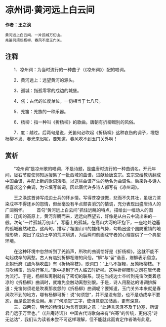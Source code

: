 # 凉州词·黄河远上白云间
**作者：王之涣**

    黄河远上白云间，一片孤城万仞山。
    羌笛何须怨杨柳，春风不度玉门关。

注释
--
　　1．凉州词：为当时流行的一种曲子（《凉州词》）配的唱词。

　　2．黄河远上：远望黄河的源头。

　　3．孤城：指孤零零的戍边的城堡。

　　4．仞：古代的长度单位，一仞相当于七八尺。

　　5．羌笛：羌族的一种乐器。

　　6．杨柳：指一种叫《折杨柳》的歌曲。唐朝有折柳赠别的风俗。

　　7．度：越过。后两句是说，羌笛何必吹起《折杨柳》这种哀伤的调子，埋怨杨柳不发、春光来迟呢，要知道，春风吹不到玉门关外啊！

赏析
--
　　“凉州词”是凉州歌的唱词，不是诗题，是盛唐时流行的一种曲调名。开元年间，陇右节度使郭知运搜集了一批西域的曲谱，进献给唐玄宗。玄宗交给教坊翻成中国曲谱，并配上新的歌词演唱，以这些曲谱产生的地名为曲调名。后来许多诗人都喜欢这个曲调，为它填写新词，因此唐代许多诗人都写有《凉州词》。

　　王之涣这首诗写戍边士兵的怀乡情。写得苍凉慷慨，悲而不失其壮，虽极力渲染戍卒不得还乡的怨情，但丝毫没有半点颓丧消沉的情调，充分表现出盛唐诗人的广阔胸怀。 　　首句“黄河远上白云间”抓住远眺的特点，描绘出一幅动人的图画：辽阔的高原上，黄河奔腾而来，远远向西望去，好像是从白云中流出来的一般。次句“一片孤城万仞山”，写塞上的孤城。在高山大河的环抱下，一座地处边塞的孤城巍然屹立。这两句，描写了祖国山川的雄伟气势，勾勒出这个国防重镇的地理形势，突出了戍边士卒的荒凉境遇，为后两句刻画戍守者的心理提供了一个典型环境。

　　在这种环境中忽然听到了羌笛声，所吹的曲调恰好是《折杨柳》，这就不能不勾起戍卒的离愁。古人有临别折柳相赠的风俗。“柳”与“留”谐音，赠柳表示留念。北朝乐府《鼓角横吹曲》有《折杨柳枝》，歌词曰：“上马不捉鞭，反拗杨柳枝。下马吹横笛，愁杀行客儿。”歌中提到了行人临去时折柳。这种折柳赠别之风在唐代极为流行。于是，杨柳和离别就有了密切的联系。现在当戍边士卒听到羌笛吹奏着悲凉的《折杨柳》曲调时，就难免会触动离愁别恨。于是，诗人用豁达的语调排解道：羌笛何须老是吹奏那哀怨的《折杨柳》曲调呢？要知道，玉门关外本来就是春风吹不到的地方，哪有杨柳可折！说“何须怨”，并不是没有怨，也不是劝戍卒不要怨，而是说怨也没用。用了“何须怨”三字，使诗意更加储蓄，更有深意。 　　三、四两句，明代的杨慎认为含有讽剌之意：“此诗言恩泽不及于边塞，所谓君门远于万里也。”（《升庵诗话》）中国古代诗歌向来有“兴寄”的传统，更何况“诗无达诂”，我们认为读者未尝不可这样理解，但不能就此而肯定作者确有此意。 